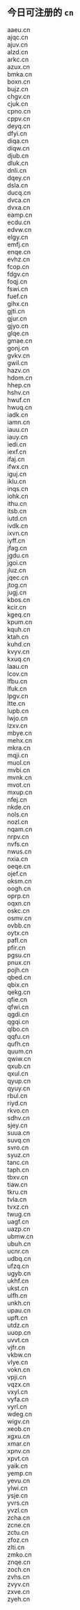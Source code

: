 
## 今日可注册的 `cn`
>
aaeu.cn   
ajqc.cn   
ajuv.cn   
alzd.cn   
arkc.cn   
azux.cn   
bmka.cn   
boxn.cn   
bujz.cn   
chgv.cn   
cjuk.cn   
cpno.cn   
cppv.cn   
deyq.cn   
dfyi.cn   
diqa.cn   
diqw.cn   
djub.cn   
dluk.cn   
dnli.cn   
dqey.cn   
dsla.cn   
ducq.cn   
dvca.cn   
dvxa.cn   
eamp.cn   
ecdu.cn   
edvw.cn   
elgy.cn   
emfj.cn   
enqe.cn   
evhz.cn   
fcop.cn   
fdgv.cn   
foqj.cn   
fswi.cn   
fuef.cn   
gihx.cn   
gjti.cn   
gjur.cn   
gjyo.cn   
glqe.cn   
gmae.cn   
gonj.cn   
gvkv.cn   
gwil.cn   
hazv.cn   
hdom.cn   
hhep.cn   
hshv.cn   
hwuf.cn   
hwuq.cn   
iadk.cn   
iamn.cn   
iauu.cn   
iauy.cn   
iedi.cn   
iexf.cn   
ifaj.cn   
ifwx.cn   
iguj.cn   
iklu.cn   
inqs.cn   
iohk.cn   
ithu.cn   
itsb.cn   
iutd.cn   
ivdk.cn   
ixvn.cn   
iyff.cn   
jfag.cn   
jgdu.cn   
jgoi.cn   
jluz.cn   
jqec.cn   
jtog.cn   
jugj.cn   
kbos.cn   
kcir.cn   
kgeq.cn   
kpum.cn   
kquh.cn   
ktah.cn   
kuhd.cn   
kvyv.cn   
kxuq.cn   
laau.cn   
lcov.cn   
lfbu.cn   
lfuk.cn   
lpgv.cn   
ltte.cn   
lupb.cn   
lwjo.cn   
lzxv.cn   
mbye.cn   
mehx.cn   
mkra.cn   
mqji.cn   
muol.cn   
mvbi.cn   
mvnk.cn   
mvot.cn   
mxup.cn   
nfej.cn   
nkde.cn   
nols.cn   
nozl.cn   
nqam.cn   
nrpv.cn   
nvfs.cn   
nwus.cn   
nxia.cn   
oeqe.cn   
ojef.cn   
oksm.cn   
oogh.cn   
oprp.cn   
oqxn.cn   
oskc.cn   
osmv.cn   
ovbb.cn   
oytx.cn   
pafl.cn   
pfir.cn   
pgsu.cn   
pnux.cn   
pojh.cn   
qbed.cn   
qbix.cn   
qekg.cn   
qfie.cn   
qfwi.cn   
qgdi.cn   
qgqi.cn   
qlbo.cn   
qqfu.cn   
qufh.cn   
quum.cn   
qwiw.cn   
qxub.cn   
qxul.cn   
qyup.cn   
qyuy.cn   
rbul.cn   
riyd.cn   
rkvo.cn   
sdhv.cn   
sjey.cn   
suua.cn   
suvq.cn   
svro.cn   
syuz.cn   
tanc.cn   
taph.cn   
tbxv.cn   
tiaw.cn   
tkru.cn   
tvla.cn   
tvxz.cn   
twug.cn   
uagf.cn   
uazp.cn   
ubmw.cn   
ubuh.cn   
ucnr.cn   
udbq.cn   
ufzq.cn   
ugyb.cn   
ukhf.cn   
ukst.cn   
ulfh.cn   
unkh.cn   
upau.cn   
upft.cn   
utdz.cn   
uuop.cn   
uvvt.cn   
vjfr.cn   
vkbw.cn   
vlye.cn   
vokn.cn   
vpji.cn   
vqzx.cn   
vxyl.cn   
vyfa.cn   
vyrl.cn   
wdeg.cn   
wigv.cn   
xeob.cn   
xgxu.cn   
xmar.cn   
xpnv.cn   
xpvt.cn   
yaik.cn   
yemp.cn   
yevu.cn   
ylwi.cn   
ysje.cn   
yvrs.cn   
yvzl.cn   
zcha.cn   
zcne.cn   
zctu.cn   
zfoz.cn   
zlti.cn   
zmko.cn   
znqe.cn   
zoch.cn   
zvhs.cn   
zvyv.cn   
zxve.cn   
zyeh.cn   


